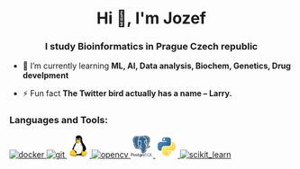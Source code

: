 <h1 align="center">Hi 👋, I'm Jozef </h1>
<h3 align="center">I study Bioinformatics in Prague Czech republic</h3>

- 🌱 I’m currently learning **ML, AI, Data analysis, Biochem, Genetics, Drug develpment**

- ⚡ Fun fact **The Twitter bird actually has a name – Larry.**



<h3 align="left">Languages and Tools:</h3>
<p align="left">
    <a href="https://www.jetbrains.com/pycharm/" target="_blank" rel="noreferrer">
        <img src="https://upload.wikimedia.org/wikipedia/commons/thumb/a/a1/PyCharm_Logo.svg/1200px-PyCharm_Logo.svg.png" alt="docker" width="40" height="40"/>
    </a>
    <a href="https://git-scm.com/" target="_blank" rel="noreferrer">
        <img src="https://www.vectorlogo.zone/logos/git-scm/git-scm-icon.svg" alt="git" width="40" height="40"/>
    </a>
    <a href="https://www.linux.org/" target="_blank" rel="noreferrer">
        <img src="https://raw.githubusercontent.com/devicons/devicon/master/icons/linux/linux-original.svg" alt="linux" width="40" height="40"/>
    </a>
    <a href="https://opencv.org/" target="_blank" rel="noreferrer">
        <img src="https://www.vectorlogo.zone/logos/opencv/opencv-icon.svg" alt="opencv" width="40" height="40"/>
    </a>
    <a href="https://www.postgresql.org" target="_blank" rel="noreferrer">
        <img src="https://raw.githubusercontent.com/devicons/devicon/master/icons/postgresql/postgresql-original-wordmark.svg" alt="postgresql" width="40" height="40"/>
    </a>
    <a href="https://www.python.org" target="_blank" rel="noreferrer">
        <img src="https://raw.githubusercontent.com/devicons/devicon/master/icons/python/python-original.svg" alt="python" width="40" height="40"/>
    </a>
    <a href="https://scikit-learn.org/" target="_blank" rel="noreferrer">
        <img src="https://upload.wikimedia.org/wikipedia/commons/0/05/Scikit_learn_logo_small.svg" alt="scikit_learn" width="40" height="40"/>
    </a>
    <a href="
</p>
